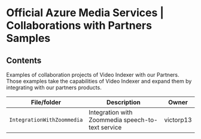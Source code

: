 
# Official Azure Media Services | Collaborations with Partners Samples

<!-- 
Guidelines on README format: https://review.docs.microsoft.com/help/onboard/admin/samples/concepts/readme-template?branch=master

Guidance on onboarding samples to docs.microsoft.com/samples: https://review.docs.microsoft.com/help/onboard/admin/samples/process/onboarding?branch=master

Taxonomies for products and languages: https://review.docs.microsoft.com/new-hope/information-architecture/metadata/taxonomies?branch=master
-->


## Contents

Examples of collaboration projects of Video Indexer with our Partners. 
Those examples take the capabilities of Video Indexer and expand them by integrating with our partners products.

| File/folder                 | Description                                           | Owner        |
|-----------------------------|-------------------------------------------------------|--------------|
| `IntegrationWithZoommedia`  | Integration with Zoommedia speech-to-text service     | victorp13    |


